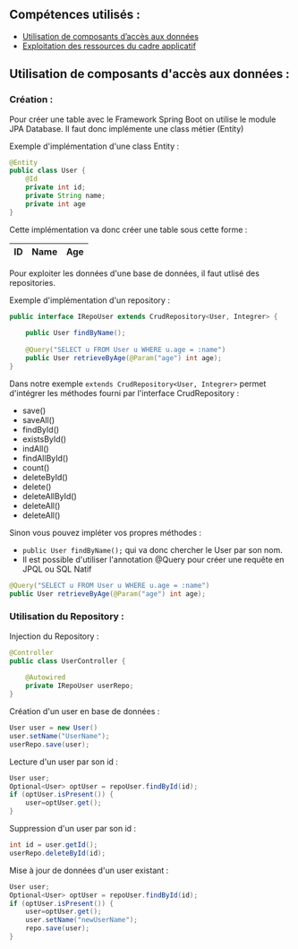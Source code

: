 ## Compétences utilisés :

- [Utilisation de composants d’accès aux données](https://github.com/KilianL55/sio-skills/issues/9)
- [Exploitation des ressources du cadre applicatif](https://github.com/KilianL55/sio-skills/issues/9)

## Utilisation de composants d'accès aux données : 

### Création :

Pour créer une table avec le Framework Spring Boot on utilise le module JPA Database. Il faut donc implémente une class métier (Entity)

Exemple d'implémentation d'une class Entity :

```Java
@Entity
public class User {
    @Id
    private int id;
    private String name;
    private int age
}
```
Cette implémentation va donc créer une table sous cette forme :

ID | Name | Age
--- | --- | ---

Pour exploiter les données d'une base de données, il faut utlisé des repositories.

Exemple d'implémentation d'un repository : 

```Java
public interface IRepoUser extends CrudRepository<User, Integrer> {
    
    public User findByName();
    
    @Query("SELECT u FROM User u WHERE u.age = :name")
    public User retrieveByAge(@Param("age") int age);
}
```
Dans notre exemple `extends CrudRepository<User, Integrer>` permet d'intégrer les méthodes fourni par l'interface CrudRepository :

- save()
- saveAll()
- findById()
- existsById()
- indAll()
- findAllById()
- count()
- deleteById()
- delete()
- deleteAllById()
- deleteAll()
- deleteAll()

Sinon vous pouvez impléter vos propres méthodes : 

- `public User findByName();` qui va donc chercher le User par son nom.
- Il est possible d'utiliser l'annotation @Query pour créer une requête en JPQL ou SQL Natif
```Java
@Query("SELECT u FROM User u WHERE u.age = :name")
public User retrieveByAge(@Param("age") int age);
```

### Utilisation du Repository :

Injection du Repository : 

```Java
@Controller
public class UserController {
 
    @Autowired
    private IRepoUser userRepo;
}
```

Création d'un user en base de données :

```Java
User user = new User()
user.setName("UserName");
userRepo.save(user);
```

Lecture d'un user par son id :

```Java
User user;
Optional<User> optUser = repoUser.findById(id);
if (optUser.isPresent()) {
    user=optUser.get();
}
```

Suppression d'un user par son id :

```Java
int id = user.getId();
userRepo.deleteById(id);
```

Mise à jour de données d'un user existant :

```Java
User user;
Optional<User> optUser = repoUser.findById(id);
if (optUser.isPresent()) {
    user=optUser.get();
    user.setName("newUserName");
    repo.save(user);
}
```



